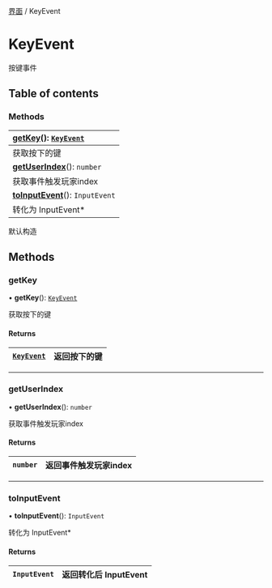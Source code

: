 [界面](../groups/界面.界面.md) / KeyEvent

# KeyEvent <Badge type="tip" text="Class" /> <Score text="KeyEvent" />

按键事件

## Table of contents

### Methods <Score text="Methods" /> 
| **[getKey](mw.KeyEvent.md#getkey)**(): [`KeyEvent`](mw.KeyEvent.md) <Badge type="tip" text="client" />  |
| :-----|
| 获取按下的键|
| **[getUserIndex](mw.KeyEvent.md#getuserindex)**(): `number` <Badge type="tip" text="client" />  |
| 获取事件触发玩家index|
| **[toInputEvent](mw.KeyEvent.md#toinputevent)**(): `InputEvent` <Badge type="tip" text="client" />  |
| 转化为 InputEvent*|

默认构造

## Methods

### getKey <Score text="getKey" /> 

• **getKey**(): [`KeyEvent`](mw.KeyEvent.md) <Badge type="tip" text="client" />

获取按下的键

#### Returns

| [`KeyEvent`](mw.KeyEvent.md) | 返回按下的键 |
| :------ | :------ |

___

### getUserIndex <Score text="getUserIndex" /> 

• **getUserIndex**(): `number` <Badge type="tip" text="client" />

获取事件触发玩家index

#### Returns

| `number` | 返回事件触发玩家index |
| :------ | :------ |

___

### toInputEvent <Score text="toInputEvent" /> 

• **toInputEvent**(): `InputEvent` <Badge type="tip" text="client" />

转化为 InputEvent*

#### Returns

| `InputEvent` | 返回转化后 InputEvent |
| :------ | :------ |
